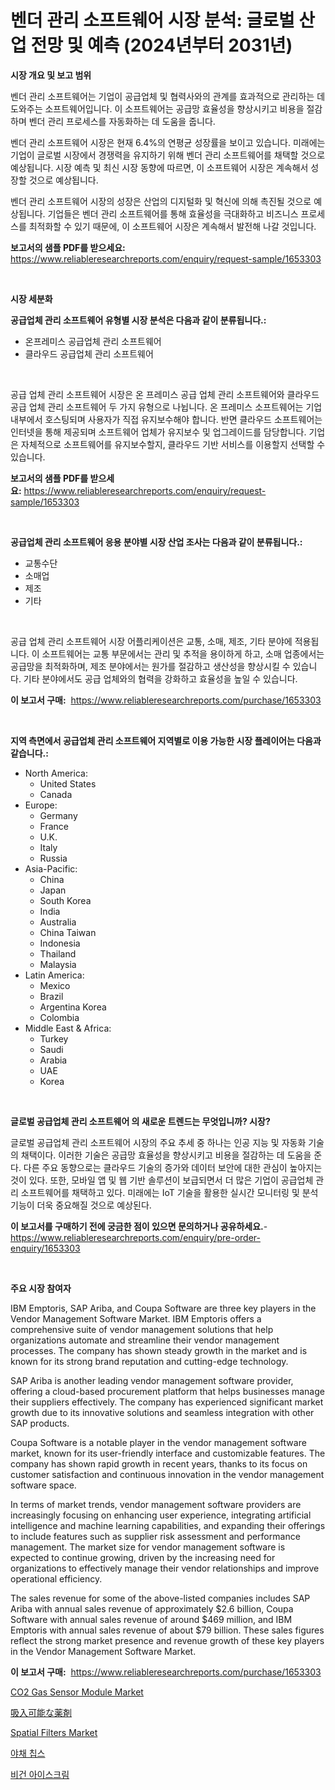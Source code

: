 <p><h1>벤더 관리 소프트웨어 시장 분석: 글로벌 산업 전망 및 예측 (2024년부터 2031년)</h1></p><p><strong>시장 개요 및 보고 범위</strong></p>
<p><p>벤더 관리 소프트웨어는 기업이 공급업체 및 협력사와의 관계를 효과적으로 관리하는 데 도와주는 소프트웨어입니다. 이 소프트웨어는 공급망 효율성을 향상시키고 비용을 절감하며 벤더 관리 프로세스를 자동화하는 데 도움을 줍니다.</p><p>벤더 관리 소프트웨어 시장은 현재 6.4%의 연평균 성장률을 보이고 있습니다. 미래에는 기업이 글로벌 시장에서 경쟁력을 유지하기 위해 벤더 관리 소프트웨어를 채택할 것으로 예상됩니다. 시장 예측 및 최신 시장 동향에 따르면, 이 소프트웨어 시장은 계속해서 성장할 것으로 예상됩니다.</p><p>벤더 관리 소프트웨어 시장의 성장은 산업의 디지털화 및 혁신에 의해 촉진될 것으로 예상됩니다. 기업들은 벤더 관리 소프트웨어를 통해 효율성을 극대화하고 비즈니스 프로세스를 최적화할 수 있기 때문에, 이 소프트웨어 시장은 계속해서 발전해 나갈 것입니다.</p></p>
<p><strong>보고서의 샘플 PDF를 받으세요:</strong> <a href="https://www.reliableresearchreports.com/enquiry/request-sample/1653303">https://www.reliableresearchreports.com/enquiry/request-sample/1653303</a></p>
<p>&nbsp;</p>
<p><strong>시장 세분화</strong></p>
<p><strong>공급업체 관리 소프트웨어 유형별 시장 분석은 다음과 같이 분류됩니다.:</strong></p>
<p><ul><li>온프레미스 공급업체 관리 소프트웨어</li><li>클라우드 공급업체 관리 소프트웨어</li></ul></p>
<p>&nbsp;</p>
<p><p>공급 업체 관리 소프트웨어 시장은 온 프레미스 공급 업체 관리 소프트웨어와 클라우드 공급 업체 관리 소프트웨어 두 가지 유형으로 나뉩니다. 온 프레미스 소프트웨어는 기업 내부에서 호스팅되며 사용자가 직접 유지보수해야 합니다. 반면 클라우드 소프트웨어는 인터넷을 통해 제공되며 소프트웨어 업체가 유지보수 및 업그레이드를 담당합니다. 기업은 자체적으로 소프트웨어를 유지보수할지, 클라우드 기반 서비스를 이용할지 선택할 수 있습니다.</p></p>
<p><strong>보고서의 샘플 PDF를 받으세요:</strong>&nbsp;<a href="https://www.reliableresearchreports.com/enquiry/request-sample/1653303">https://www.reliableresearchreports.com/enquiry/request-sample/1653303</a></p>
<p>&nbsp;</p>
<p><strong> 공급업체 관리 소프트웨어 응용 분야별 시장 산업 조사는 다음과 같이 분류됩니다.:</strong></p>
<p><ul><li>교통수단</li><li>소매업</li><li>제조</li><li>기타</li></ul></p>
<p>&nbsp;</p>
<p><p>공급 업체 관리 소프트웨어 시장 어플리케이션은 교통, 소매, 제조, 기타 분야에 적용됩니다. 이 소프트웨어는 교통 부문에서는 관리 및 추적을 용이하게 하고, 소매 업종에서는 공급망을 최적화하며, 제조 분야에서는 원가를 절감하고 생산성을 향상시킬 수 있습니다. 기타 분야에서도 공급 업체와의 협력을 강화하고 효율성을 높일 수 있습니다.</p></p>
<p><strong>이 보고서 구매:</strong>&nbsp; <a href="https://www.reliableresearchreports.com/purchase/1653303">https://www.reliableresearchreports.com/purchase/1653303</a></p>
<p>&nbsp;</p>
<p><strong>지역 측면에서 공급업체 관리 소프트웨어 지역별로 이용 가능한 시장 플레이어는 다음과 같습니다.:</strong></p>
<p><ul>
    <li>
        North America:
        <ul>
            <li>United States</li>
            <li>Canada</li>
        </ul>
    </li>
    <li>
        Europe:
        <ul>
            <li>Germany</li>
            <li>France</li>
            <li>U.K.</li>
            <li>Italy</li>
            <li>Russia</li>
        </ul>
    </li>
    <li>
        Asia-Pacific:
        <ul>
            <li>China</li>
            <li>Japan</li>
            <li>South Korea</li>
            <li>India</li>
            <li>Australia</li>
            <li>China Taiwan</li>
            <li>Indonesia</li>
            <li>Thailand</li>
            <li>Malaysia</li>
        </ul>
    </li>
    <li>
        Latin America:
        <ul>
            <li>Mexico</li>
            <li>Brazil</li>
            <li>Argentina Korea</li>
            <li>Colombia</li>
        </ul>
    </li>
    <li>
        Middle East & Africa:
        <ul>
            <li>Turkey</li>
            <li>Saudi</li>
            <li>Arabia</li>
            <li>UAE</li>
            <li>Korea</li>
        </ul>
    </li>
    </ul></p>
<p>&nbsp;</p>
<p><strong>글로벌 공급업체 관리 소프트웨어 의 새로운 트렌드는 무엇입니까? 시장?</strong></p>
<p><p>글로벌 공급업체 관리 소프트웨어 시장의 주요 추세 중 하나는 인공 지능 및 자동화 기술의 채택이다. 이러한 기술은 공급망 효율성을 향상시키고 비용을 절감하는 데 도움을 준다. 다른 주요 동향으로는 클라우드 기술의 증가와 데이터 보안에 대한 관심이 높아지는 것이 있다. 또한, 모바일 앱 및 웹 기반 솔루션이 보급되면서 더 많은 기업이 공급업체 관리 소프트웨어를 채택하고 있다. 미래에는 IoT 기술을 활용한 실시간 모니터링 및 분석 기능이 더욱 중요해질 것으로 예상된다.</p></p>
<p><strong>이 보고서를 구매하기 전에 궁금한 점이 있으면 문의하거나 공유하세요.</strong>- <a href="https://www.reliableresearchreports.com/enquiry/pre-order-enquiry/1653303">https://www.reliableresearchreports.com/enquiry/pre-order-enquiry/1653303</a></p>
<p>&nbsp;</p>
<p><strong>주요 시장 참여자</strong></p>
<p><p>IBM Emptoris, SAP Ariba, and Coupa Software are three key players in the Vendor Management Software Market. IBM Emptoris offers a comprehensive suite of vendor management solutions that help organizations automate and streamline their vendor management processes. The company has shown steady growth in the market and is known for its strong brand reputation and cutting-edge technology.</p><p>SAP Ariba is another leading vendor management software provider, offering a cloud-based procurement platform that helps businesses manage their suppliers effectively. The company has experienced significant market growth due to its innovative solutions and seamless integration with other SAP products.</p><p>Coupa Software is a notable player in the vendor management software market, known for its user-friendly interface and customizable features. The company has shown rapid growth in recent years, thanks to its focus on customer satisfaction and continuous innovation in the vendor management software space.</p><p>In terms of market trends, vendor management software providers are increasingly focusing on enhancing user experience, integrating artificial intelligence and machine learning capabilities, and expanding their offerings to include features such as supplier risk assessment and performance management. The market size for vendor management software is expected to continue growing, driven by the increasing need for organizations to effectively manage their vendor relationships and improve operational efficiency.</p><p>The sales revenue for some of the above-listed companies includes SAP Ariba with annual sales revenue of approximately $2.6 billion, Coupa Software with annual sales revenue of around $469 million, and IBM Emptoris with annual sales revenue of about $79 billion. These sales figures reflect the strong market presence and revenue growth of these key players in the Vendor Management Software Market.</p></p>
<p><strong>이 보고서 구매:</strong>&nbsp;&nbsp;<a href="https://www.reliableresearchreports.com/purchase/1653303">https://www.reliableresearchreports.com/purchase/1653303</a></p>
<p><p><a href="https://github.com/Krish2023na/Market-Research-Report-List-3/blob/main/co2-gas-sensor-module-market.md">CO2 Gas Sensor Module Market</a></p><p><a href="https://github.com/LeanneBruen2023/Market-Research-Report-List-1/blob/main/411842811641.md">吸入可能な薬剤</a></p><p><a href="https://github.com/bmorecock/Market-Research-Report-List-2/blob/main/spatial-filters-market.md">Spatial Filters Market</a></p><p><a href="https://github.com/vs10l4sfg5c/Market-Research-Report-List-1/blob/main/818492910740.md">야채 칩스</a></p><p><a href="https://github.com/crfsywufhm81415/Market-Research-Report-List-1/blob/main/995248210739.md">비건 아이스크림</a></p></p>
